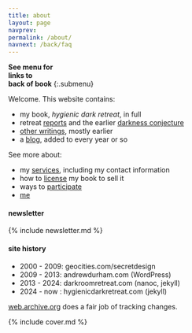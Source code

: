 ```yaml
---
title: about
layout: page
navprev: 
permalink: /about/
navnext: /back/faq
---
```


**See menu for**  
**links to**  
**back of book**
{:.submenu}

Welcome. This website contains:

- my book, _hygienic dark retreat_, in full
- retreat [reports](/report) and the earlier [darkness conjecture](/conjecture)
- [other writings](/other), mostly earlier
- a [blog](/blog), added to every year or so

See more about:

- my [services](/back/services), including my contact information
- how to [license](/back/license) my book to sell it
- ways to [participate](/back/participate)
- [me](/back/bio)

#### newsletter

{% include newsletter.md %}

#### site history

- 2000 - 2009: geocities.com/secretdesign
- 2009 - 2013: andrewdurham.com (WordPress)
- 2013 - 2024: darkroomretreat.com (nanoc, jekyll)
- 2024 - now : hygienicdarkretreat.com (jekyll)

[web.archive.org](https://web.archive.org) does a fair job of tracking changes.

{% include cover.md %}


